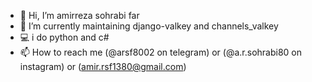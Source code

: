 - 👋 Hi, I’m amirreza sohrabi far
- 🌱 I’m currently maintaining django-valkey and channels_valkey
- 💻 i do python and c# 
- 📫 How to reach me (@arsf8002 on telegram) or (@a.r.sohrabi80 on instagram) or (amir.rsf1380@gmail.com)
